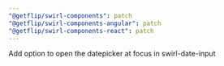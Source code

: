 ```yaml
---
"@getflip/swirl-components": patch
"@getflip/swirl-components-angular": patch
"@getflip/swirl-components-react": patch
---
```


Add option to open the datepicker at focus in swirl-date-input
